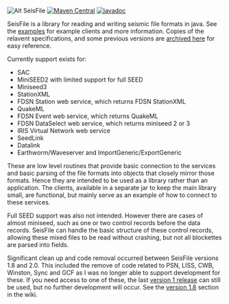 ![Alt SeisFile](https://crotwell.github.io/seisFile/seisfileLogo.svg)
[![Maven Central](https://img.shields.io/maven-central/v/edu.sc.seis/seisFile.svg?label=Maven%20Central)](https://search.maven.org/search?q=g:%22edu.sc.seis%22%20AND%20a:%22seisFile%22)
 [![javadoc](https://javadoc.io/badge2/edu.sc.seis/seisFile/javadoc.svg)](https://javadoc.io/doc/edu.sc.seis/seisFile)

SeisFile is a library for reading and writing seismic file formats in java.
See the [examples](https://crotwell.github.io/seisFile/seisFileIndex.html) for
example clients and more information. Copies of the relavent specifications, and
some previous versions are [archived here](https://crotwell.github.io/seisFile/specs)
for easy reference.

Currently support exists for:
  * SAC
  * MiniSEED2 with limited support for full SEED
  * Miniseed3
  * StationXML
  * FDSN Station web service, which returns FDSN StationXML
  * QuakeML
  * FDSN Event web service, which returns QuakeML
  * FDSN DataSelect web service, which returns miniseed 2 or 3
  * IRIS Virtual Network web service
  * SeedLink
  * Datalink
  * Earthworm/Waveserver and ImportGeneric/ExportGeneric

These are low level routines that provide basic connection to the services and basic parsing of the file formats into objects that closely mirror those formats. Hence they are intended to be used as a library rather than an application. The clients, available in a separate jar to keep the main library small, are functional, but mainly serve as an example of how to connect to these services.

Full SEED support was also not intended. However there are cases of almost miniseed, such as one or two control records before the data records. SeisFile can handle the basic structure of these control records, allowing these mixed files to be read without crashing, but not all blockettes are parsed into fields.

Significant clean up and code removal occurred between SeisFile versions 1.8 and 2.0. This included the remove of code related to PSN, LISS, CWB, Winston, Sync and GCF as I was no longer able to support development for these. If you need access to one of these, the last [version 1 release](https://search.maven.org/artifact/edu.sc.seis/seisFile/1.8.6/jar) can still be used, but no further development will occur. See the [version 1.8](https://github.com/crotwell/seisFile/wiki/Home_1_8)
section in the wiki.

